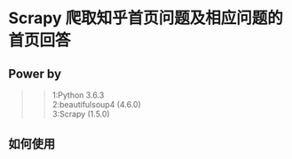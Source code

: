 Scrapy 爬取知乎首页问题及相应问题的首页回答
============================================
Power by
----------
>>1:Python 3.6.3<br>
>>2:beautifulsoup4 (4.6.0)<br>
>>3:Scrapy (1.5.0)<br>

如何使用
--------
